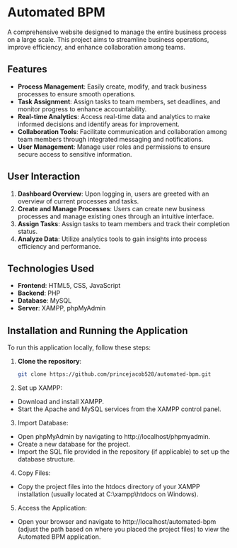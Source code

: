 # Automated BPM

A comprehensive website designed to manage the entire business process on a large scale. This project aims to streamline business operations, improve efficiency, and enhance collaboration among teams.

## Features

- **Process Management**: Easily create, modify, and track business processes to ensure smooth operations.
- **Task Assignment**: Assign tasks to team members, set deadlines, and monitor progress to enhance accountability.
- **Real-time Analytics**: Access real-time data and analytics to make informed decisions and identify areas for improvement.
- **Collaboration Tools**: Facilitate communication and collaboration among team members through integrated messaging and notifications.
- **User Management**: Manage user roles and permissions to ensure secure access to sensitive information.

## User Interaction

1. **Dashboard Overview**: Upon logging in, users are greeted with an overview of current processes and tasks.
2. **Create and Manage Processes**: Users can create new business processes and manage existing ones through an intuitive interface.
3. **Assign Tasks**: Assign tasks to team members and track their completion status.
4. **Analyze Data**: Utilize analytics tools to gain insights into process efficiency and performance.

## Technologies Used

- **Frontend**: HTML5, CSS, JavaScript
- **Backend**: PHP
- **Database**: MySQL
- **Server**: XAMPP, phpMyAdmin

## Installation and Running the Application

To run this application locally, follow these steps:

1. **Clone the repository**:

   ```bash
   git clone https://github.com/princejacob528/automated-bpm.git
2. Set up XAMPP:
  - Download and install XAMPP.
  - Start the Apache and MySQL services from the XAMPP control panel.
3. Import Database:
  - Open phpMyAdmin by navigating to http://localhost/phpmyadmin.
  - Create a new database for the project.
  - Import the SQL file provided in the repository (if applicable) to set up the database structure.
4. Copy Files:
  - Copy the project files into the htdocs directory of your XAMPP installation (usually located at C:\xampp\htdocs on Windows).
5. Access the Application:
- Open your browser and navigate to http://localhost/automated-bpm (adjust the path based on where you placed the project files) to view the Automated BPM application.
